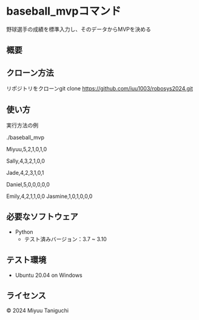 # baseball_mvpコマンド
野球選手の成績を標準入力し、そのデータからMVPを決める

## 概要


## クローン方法
リポジトリをクローンgit clone https://github.com/iuu1003/robosys2024.git

## 使い方
実行方法の例

./baseball_mvp

Miyuu,5,2,1,0,1,0

Sally,4,3,2,1,0,0

Jade,4,2,3,1,0,1

Daniel,5,0,0,0,0,0

Emily,4,2,1,1,0,0
Jasmine,1,0,1,0,0,0

## 必要なソフトウェア
- Python
    - テスト済みバージョン：3.7 ~ 3.10

## テスト環境
- Ubuntu 20.04 on Windows

## ライセンス

© 2024 Miyuu Taniguchi
